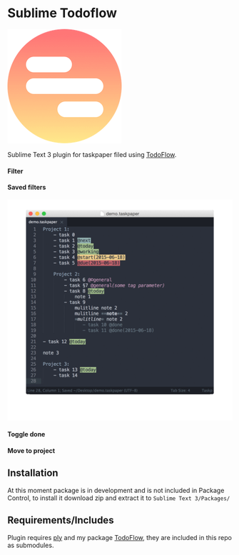 # Sublime Todoflow

![icon](icon.png)

Sublime Text 3 plugin for taskpaper filed using [TodoFlow](https://github.com/bevesce/TodoFlow).

#### Filter
#### Saved filters

![](images/sublime_todoflow.gif)

#### Toggle done
#### Move to project

## Installation

At this moment package is in development and is not included in Package Control, to install it download zip and extract it to `Sublime Text 3/Packages/`

## Requirements/Includes

Plugin requires [ply](https://github.com/dabeaz/ply) and my package [TodoFlow](https://github.com/bevesce/TodoFlow), they are included in this repo as submodules.